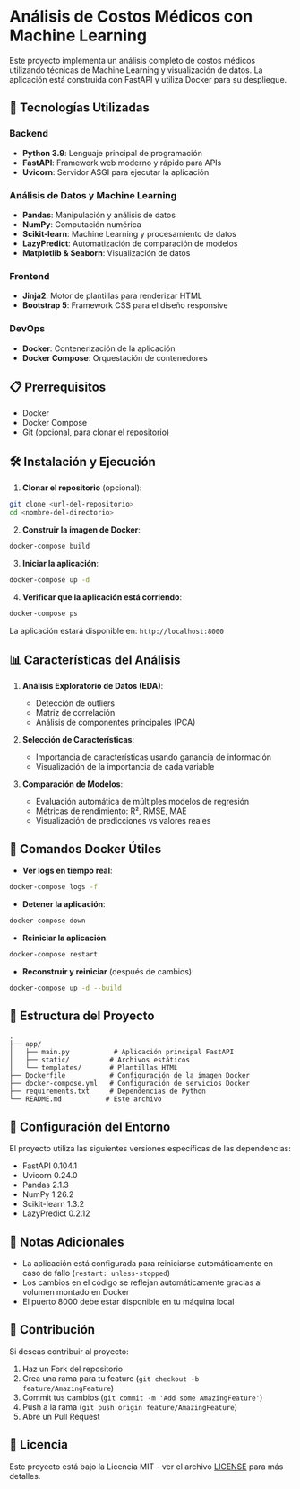 # Análisis de Costos Médicos con Machine Learning

Este proyecto implementa un análisis completo de costos médicos utilizando técnicas de Machine Learning y visualización de datos. La aplicación está construida con FastAPI y utiliza Docker para su despliegue.

## 🚀 Tecnologías Utilizadas

### Backend
- **Python 3.9**: Lenguaje principal de programación
- **FastAPI**: Framework web moderno y rápido para APIs
- **Uvicorn**: Servidor ASGI para ejecutar la aplicación

### Análisis de Datos y Machine Learning
- **Pandas**: Manipulación y análisis de datos
- **NumPy**: Computación numérica
- **Scikit-learn**: Machine Learning y procesamiento de datos
- **LazyPredict**: Automatización de comparación de modelos
- **Matplotlib & Seaborn**: Visualización de datos

### Frontend
- **Jinja2**: Motor de plantillas para renderizar HTML
- **Bootstrap 5**: Framework CSS para el diseño responsive

### DevOps
- **Docker**: Contenerización de la aplicación
- **Docker Compose**: Orquestación de contenedores

## 📋 Prerrequisitos

- Docker
- Docker Compose
- Git (opcional, para clonar el repositorio)

## 🛠️ Instalación y Ejecución

1. **Clonar el repositorio** (opcional):
```bash
git clone <url-del-repositorio>
cd <nombre-del-directorio>
```

2. **Construir la imagen de Docker**:
```bash
docker-compose build
```

3. **Iniciar la aplicación**:
```bash
docker-compose up -d
```

4. **Verificar que la aplicación está corriendo**:
```bash
docker-compose ps
```

La aplicación estará disponible en: `http://localhost:8000`

## 📊 Características del Análisis

1. **Análisis Exploratorio de Datos (EDA)**:
   - Detección de outliers
   - Matriz de correlación
   - Análisis de componentes principales (PCA)

2. **Selección de Características**:
   - Importancia de características usando ganancia de información
   - Visualización de la importancia de cada variable

3. **Comparación de Modelos**:
   - Evaluación automática de múltiples modelos de regresión
   - Métricas de rendimiento: R², RMSE, MAE
   - Visualización de predicciones vs valores reales

## 🐳 Comandos Docker Útiles

- **Ver logs en tiempo real**:
```bash
docker-compose logs -f
```

- **Detener la aplicación**:
```bash
docker-compose down
```

- **Reiniciar la aplicación**:
```bash
docker-compose restart
```

- **Reconstruir y reiniciar** (después de cambios):
```bash
docker-compose up -d --build
```

## 📁 Estructura del Proyecto

```
.
├── app/
│   ├── main.py           # Aplicación principal FastAPI
│   ├── static/          # Archivos estáticos
│   └── templates/       # Plantillas HTML
├── Dockerfile           # Configuración de la imagen Docker
├── docker-compose.yml   # Configuración de servicios Docker
├── requirements.txt     # Dependencias de Python
└── README.md           # Este archivo
```

## 🔧 Configuración del Entorno

El proyecto utiliza las siguientes versiones específicas de las dependencias:
- FastAPI 0.104.1
- Uvicorn 0.24.0
- Pandas 2.1.3
- NumPy 1.26.2
- Scikit-learn 1.3.2
- LazyPredict 0.2.12

## 📝 Notas Adicionales

- La aplicación está configurada para reiniciarse automáticamente en caso de fallo (`restart: unless-stopped`)
- Los cambios en el código se reflejan automáticamente gracias al volumen montado en Docker
- El puerto 8000 debe estar disponible en tu máquina local

## 🤝 Contribución

Si deseas contribuir al proyecto:
1. Haz un Fork del repositorio
2. Crea una rama para tu feature (`git checkout -b feature/AmazingFeature`)
3. Commit tus cambios (`git commit -m 'Add some AmazingFeature'`)
4. Push a la rama (`git push origin feature/AmazingFeature`)
5. Abre un Pull Request

## 📄 Licencia

Este proyecto está bajo la Licencia MIT - ver el archivo [LICENSE](LICENSE) para más detalles. 